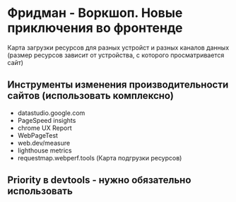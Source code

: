 # Фридман - Воркшоп. Новые приключения во фронтенде

Карта загрузки ресурсов для разных устройст и разных каналов данных 
(размер ресурсов зависит от устройства, с которого просматривается сайт)

## Инструменты изменения производительности сайтов (использовать комплексно)

- datastudio.google.com
- PageSpeed insights
- chrome UX Report
- WebPageTest
- web.dev/measure
- lighthouse metrics
- requestmap.webperf.tools (Карта подгрузки ресурсов)

## Priority в devtools - нужно обязательно использовать
